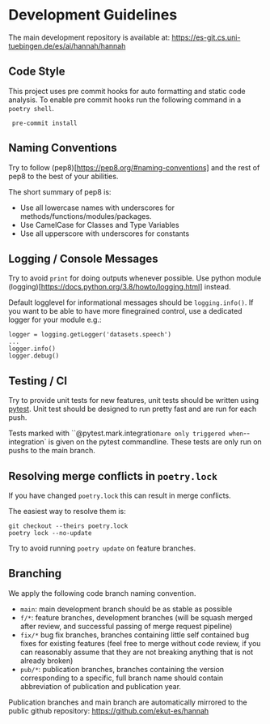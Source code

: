 <!--
Copyright (c) 2023 Hannah contributors.

This file is part of hannah.
See https://github.com/ekut-es/hannah for further info.

Licensed under the Apache License, Version 2.0 (the "License");
you may not use this file except in compliance with the License.
You may obtain a copy of the License at

    http://www.apache.org/licenses/LICENSE-2.0

Unless required by applicable law or agreed to in writing, software
distributed under the License is distributed on an "AS IS" BASIS,
WITHOUT WARRANTIES OR CONDITIONS OF ANY KIND, either express or implied.
See the License for the specific language governing permissions and
limitations under the License.
-->
# Development Guidelines

The main development repository is available at: https://es-git.cs.uni-tuebingen.de/es/ai/hannah/hannah

## Code Style

This project uses pre commit hooks for auto formatting and static code analysis.
To enable pre commit hooks run the following command in a `poetry shell`.

     pre-commit install



## Naming Conventions

Try to follow (pep8)[https://pep8.org/#naming-conventions] and the rest of pep8 to the
best of your abilities.

The short summary of pep8 is:

- Use all lowercase names with underscores for methods/functions/modules/packages.
- Use CamelCase for Classes and Type Variables
- Use all upperscore with underscores for constants

## Logging / Console Messages

Try to avoid `print` for doing outputs whenever possible. Use python module (logging)[https://docs.python.org/3.8/howto/logging.html] instead.

Default logglevel for informational messages should be `logging.info()`. If you want to be able to have more finegrained control, use a
dedicated logger for your module e.g.:

    logger = logging.getLogger('datasets.speech')
    ...
    logger.info()
    logger.debug()


## Testing / CI

Try to provide unit tests for new features, unit tests should be written using [pytest](https://docs.pytest.org). Unit test should be designed to run pretty fast and are run for each push.

Tests marked with ``@pytest.mark.integration` are only triggered when `--integration` is given on the pytest commandline. These tests are only run on pushs to the main branch.



## Resolving merge conflicts in `poetry.lock`

If you have changed `poetry.lock` this can result in merge conflicts.

The easiest way to resolve them is:

```
git checkout --theirs poetry.lock
poetry lock --no-update
```

Try to avoid running `poetry update` on feature branches.


## Branching

We apply the following code branch naming convention. 


- `main`: main development branch should be as stable as possible
- `f/*`: feature branches, development branches (will be squash merged after review, and successful passing of merge request pipeline)
- `fix/*` bug fix branches, branches containing little self contained bug fixes for existing features (feel free to merge without code review, if you can reasonably assume that they are not breaking anything that is not already broken)
- `pub/*`: publication branches, branches containing the version corresponding to a specific, full branch name should contain abbreviation of publication and publication year. 

Publication branches and main branch are automatically mirrored to the public github repository: https://github.com/ekut-es/hannah